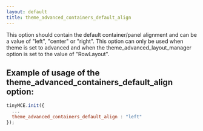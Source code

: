 ```yaml
---
layout: default
title: theme_advanced_containers_default_align
---
```


This option should contain the default container/panel alignment and can be a value of "left", "center" or "right". This option can only be used when theme is set to advanced and when the theme_advanced_layout_manager option is set to the value of "RowLayout".

## Example of usage of the theme_advanced_containers_default_align option:

```js
tinyMCE.init({
  ...
  theme_advanced_containers_default_align : "left"
});
```
